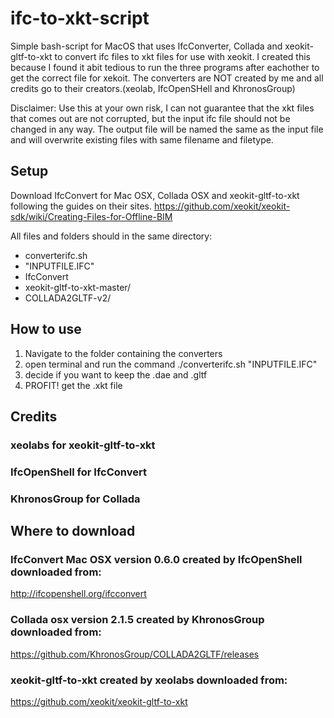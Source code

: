 # ifc-to-xkt-script

Simple bash-script for MacOS that uses IfcConverter, Collada and xeokit-gltf-to-xkt to convert ifc files to xkt files for use with xeokit.
I created this because I found it abit tedious to run the three programs after eachother to get the correct file for xekoit.
The converters are NOT created by me and all credits go to their creators.(xeolab, IfcOpenSHell and KhronosGroup)


Disclaimer: Use this at your own risk, I can not guarantee that the xkt files that comes out are not corrupted, but the input ifc file should not be changed in any way. The output file will be named the same as the input file and will overwrite existing files with same filename and filetype.


## Setup
Download IfcConvert for Mac OSX, Collada OSX and xeokit-gltf-to-xkt following the guides on their sites.
https://github.com/xeokit/xeokit-sdk/wiki/Creating-Files-for-Offline-BIM

All files and folders should in the same directory:
- converterifc.sh
- "INPUTFILE.IFC"
- IfcConvert
- xeokit-gltf-to-xkt-master/ 
- COLLADA2GLTF-v2/

## How to use
1. Navigate to the folder containing the converters
2. open terminal and run the command ./converterifc.sh "INPUTFILE.IFC"
3. decide if you want to keep the .dae and .gltf
4. PROFIT! get the .xkt file


## Credits
### xeolabs for xeokit-gltf-to-xkt
### IfcOpenShell for IfcConvert
### KhronosGroup for Collada


## Where to download
### IfcConvert Mac OSX version 0.6.0 created by IfcOpenShell downloaded from: 
http://ifcopenshell.org/ifcconvert

### Collada osx version 2.1.5 created by KhronosGroup downloaded from:
https://github.com/KhronosGroup/COLLADA2GLTF/releases

### xeokit-gltf-to-xkt created by xeolabs downloaded from:
https://github.com/xeokit/xeokit-gltf-to-xkt
